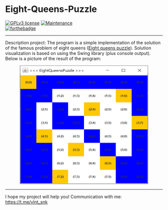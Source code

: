 # Eight-Queens-Puzzle

[![GPLv3 license](https://img.shields.io/badge/License-GPLv3-blue.svg)](http://perso.crans.org/besson/LICENSE.html)
[![Maintenance](https://img.shields.io/badge/Maintained%3F-yes-green.svg)](https://GitHub.com/Naereen/StrapDown.js/graphs/commit-activity)  
[![forthebadge](https://forthebadge.com/images/badges/made-with-java.svg)](https://forthebadge.com)

---

Description project: The program is a simple implementation of the solution of the famous problem of eight queens ([Eight queens puzzle](https://en.wikipedia.org/wiki/Eight_queens_puzzle)). Solution visualization is based on using the Swing library (plus console output).  
Below is a picture of the result of the program:  

<p align="center">
  <img  width="410" height="380" src="https://github.com/SValentyn/Eight-Queens-Puzzle/blob/master/task_solution.png">
</p>

---

I hope my project will help you! Communication with me: https://t.me/vlnt_snk
